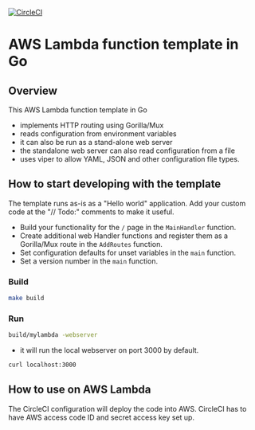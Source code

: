 [![CircleCI](https://circleci.com/gh/freshautomations/aws-lambda-go-template/tree/master.svg?style=svg)](https://circleci.com/gh/freshautomations/aws-lambda-go-template/tree/master)

# AWS Lambda function template in Go

## Overview

This AWS Lambda function template in Go
* implements HTTP routing using Gorilla/Mux
* reads configuration from environment variables
* it can also be run as a stand-alone web server
* the standalone web server can also read configuration from a file
* uses viper to allow YAML, JSON and other configuration file types.

## How to start developing with the template

The template runs as-is as a "Hello world" application.
Add your custom code at the "// Todo:" comments to make it useful.

* Build your functionality for the `/` page in the `MainHandler` function.
* Create additional web Handler functions and register them as a Gorilla/Mux route
in the `AddRoutes` function.
* Set configuration defaults for unset variables in the `main` function.
* Set a version number in the `main` function.

### Build

```bash
make build
```

### Run

```bash
build/mylambda -webserver
```

* it will run the local webserver on port 3000 by default.

```bash
curl localhost:3000
```

## How to use on AWS Lambda
The CircleCI configuration will deploy the code into AWS.
CircleCI has to have AWS access code ID and secret access key set up.
